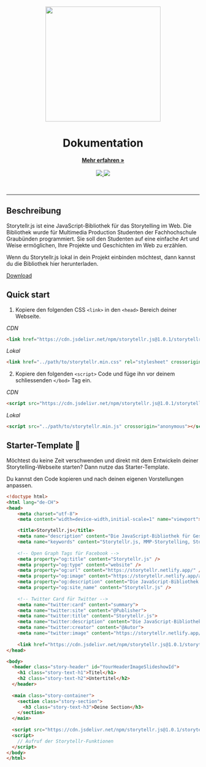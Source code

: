 <!-- PROJECT LOGO -->
<br />
<p align="center">
  <a href="https://storytellr.netlify.app">
    <img src="https://storytellr.netlify.app/assets/logo/b_logo.svg" width="300">
  </a>

  <h1 align="center">Dokumentation</h1>
  <p align="center">
    <a href="https://storytellr.netlify.app"><strong>Mehr erfahren »</strong></a>
    <br />
    <br />
    <a href="https://frankzinsli.ch">
      <img src="https://img.shields.io/badge/created%20by-Frank%20Zinsli-F48041" />
    </a>
    <img src="https://img.shields.io/badge/version-1.0.0-F48041" />
  </p>
</p>
<br />

---

## Beschreibung
Storytellr.js ist eine JavaScript-Bibliothek für das Storytelling im Web. 
Die Bibliothek wurde für Multimedia Production Studenten der Fachhochschule Graubünden programmiert.
Sie soll den Studenten auf eine einfache Art und Weise ermöglichen, Ihre Projekte und Geschichten im Web zu erzählen.

Wenn du Storytellr.js lokal in dein Projekt einbinden möchtest, dann kannst du die Bibliothek hier herunterladen.

<a href="https://storytellr.netlify.app/downloads/Storytellr-V1.0.1.zip">
  Download
</a>

## Quick start
1. Kopiere den folgenden CSS `<link>` in den `<head>` Bereich deiner Webseite.

*CDN*
```html
<link href="https://cdn.jsdelivr.net/npm/storytellr.js@1.0.1/storytellr.min.css" rel="stylesheet" crossorigin="anonymous">
```

*Lokal*
```html
<link href="../path/to/storytellr.min.css" rel="stylesheet" crossorigin="anonymous">
```

2. Kopiere den folgenden `<script>` Code und füge ihn vor deinem schliessenden `</bod>` Tag ein.

*CDN*
```html
<script src="https://cdn.jsdelivr.net/npm/storytellr.js@1.0.1/storytellr.min.js" crossorigin="anonymous"></script>
```

*Lokal*
```html
<script src="../path/to/storytellr.min.js" crossorigin="anonymous"></script>
```

## Starter-Template :rocket:
Möchtest du keine Zeit verschwenden und direkt mit dem Entwickeln deiner Storytelling-Webseite starten? Dann
nutze das Starter-Template.

Du kannst den Code kopieren und nach deinen eigenen Vorstellungen anpassen.
```html
<!doctype html>
<html lang="de-CH">
<head>
    <meta charset="utf-8">
    <meta content="width=device-width,initial-scale=1" name="viewport">

    <title>Storytellr.js</title>
    <meta name="description" content="Die JavaScript-Bibliothek für Geschichtenerzähler" />
    <meta name="keywords" content="Storytellr.js, MMP-Storytelling, Storytelling im Web" />
  
    <!-- Open Graph Tags für Facebook -->
    <meta property="og:title" content="Storytellr.js" />
    <meta property="og:type" content="website" />
    <meta property="og:url" content="https://storytellr.netlify.app/" />
    <meta property="og:image" content="https://storytellr.netlify.app/assets/logo/storytellr-large.svg" />
    <meta property="og:description" content="Die JavaScript-Bibliothek für Geschichtenerzähler" />
    <meta property="og:site_name" content="Storytellr.js" />
  
    <!-- Twitter Card für Twitter -->
    <meta name="twitter:card" content="summary">
    <meta name="twitter:site" content="@Publisher">
    <meta name="twitter:title" content="Storytellr.js">
    <meta name="twitter:description" content="Die JavaScript-Bibliothek für Geschichtenerzähler">
    <meta name="twitter:creator" content="@Autor">
    <meta name="twitter:image" content="https://storytellr.netlify.app/assets/logo/storytellr-large.svg">
  
    <link href="https://cdn.jsdelivr.net/npm/storytellr.js@1.0.1/storytellr.min.css" rel="stylesheet" crossorigin="anonymous">
</head>

<body>
  <header class="story-header" id="YourHeaderImageSlideshowId">
    <h1 class="story-text-h1">Titel</h1>
    <h2 class="story-text-h2">Untertitel</h2>
  </header>
  
  <main class="story-container">
    <section class="story-section">
      <h3 class="story-text-h3">Deine Section</h3>   
    </section>
  </main>
  
  <script src="https://cdn.jsdelivr.net/npm/storytellr.js@1.0.1/storytellr.min.js" crossorigin="anonymous"></script>
  <script>
    // Aufruf der Storytellr-Funktionen
  </script>
</body>
</html>
```

